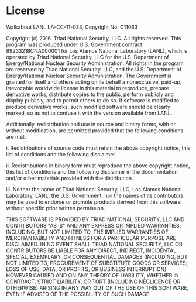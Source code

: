 # License

Walkabout LANL LA-CC-11-033, Copyright No. C11063

Copyright (c) 2016. Triad National Security, LLC. All rights reserved. This program was produced under U.S. Government 
contract 89233218CNA000001 for Los Alamos National Laboratory (LANL), which is operated by Triad National Security, LLC 
for the U.S. Department of Energy/National Nuclear Security Administration. All rights in the program are reserved by 
Triad National Security, LLC, and the U.S. Department of Energy/National Nuclear Security Administration. The Government 
is granted for itself and others acting on its behalf a nonexclusive, paid-up, irrevocable worldwide license in this material 
to reproduce, prepare derivative works, distribute copies to the public, perform publicly and display publicly, and to permit 
others to do so. If software is modified to produce derivative works, such modified software should be clearly marked, so as 
not to confuse it with the version available from LANL.

Additionally, redistribution and use in source and binary forms, with or without modification, are permitted provided that 
the following conditions are met:

i.   Redistributions of source code must retain the above copyright notice, this list of conditions and the following disclaimer.

ii.  Redistributions in binary form must reproduce the above copyright notice, this list of conditions and the following disclaimer 
     in the documentation and/or other materials provided with the distribution.

iii. Neither the name of Triad National Security, LLC, Los Alamos National Laboratory, LANL, the U.S. Government, nor the names of 
     its contributors may be used to endorse or promote products derived from this software without specific prior written permission.


THIS SOFTWARE IS PROVIDED BY TRIAD NATIONAL SECURITY, LLC AND CONTRIBUTORS "AS IS" AND ANY EXPRESS OR IMPLIED WARRANTIES, 
INCLUDING, BUT NOT LIMITED TO, THE IMPLIED WARRANTIES OF MERCHANTABILITY AND FITNESS FOR A PARTICULAR PURPOSE ARE DISCLAIMED. 
IN NO EVENT SHALL TRIAD NATIONAL SECURITY, LLC OR CONTRIBUTORS BE LIABLE FOR ANY DIRECT, INDIRECT, INCIDENTAL, SPECIAL, 
EXEMPLARY, OR CONSEQUENTIAL DAMAGES (INCLUDING, BUT NOT LIMITED TO, PROCUREMENT OF SUBSTITUTE GOODS OR SERVICES; LOSS OF 
USE, DATA, OR PROFITS; OR BUSINESS INTERRUPTION) HOWEVER CAUSED AND ON ANY THEORY OF LIABILITY, WHETHER IN CONTRACT, STRICT 
LIABILITY, OR TORT (INCLUDING NEGLIGENCE OR OTHERWISE) ARISING IN ANY WAY OUT OF THE USE OF THIS SOFTWARE, EVEN IF ADVISED 
OF THE POSSIBILITY OF SUCH DAMAGE.